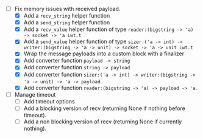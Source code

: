 * [ ]  Fix memory issues with received payload.
    * [X] Add a `recv_string` helper function
    * [X] Add a `send_string` helper function
    * [X] Add a `recv_value` helper function of type `reader:(bigstring -> 'a) -> socket -> 'a Lwt.t`
    * [X] Add a `send_value` helper function of type `sizer:('a -> int) -> writer:(bigstring -> 'a -> unit) -> socket -> 'a -> unit Lwt.t`
    * [X] Wrap the message payloads into a custom block with a finalizer
    * [X] Add converter function `payload -> string`
    * [X] Add converter function `string -> payload`
    * [X] Add converter function `sizer:('a -> int) -> writer:(bigstring -> 'a -> unit) -> 'a -> payload`.
    * [X] Add converter function `reader:(bigstring -> 'a) -> payload -> 'a`.
* [ ] Manage timeout
    * [ ] Add timeout options
    * [ ] Add a blocking version of recv (returning None if nothing before timeout).
    * [ ] Add a non blocking version of recv (returning None if currently nothing).
